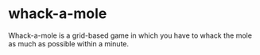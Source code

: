 # whack-a-mole
Whack-a-mole is a grid-based game in which you have to whack the mole as much as possible within a minute.
